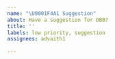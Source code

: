 ```yaml
---
name: "\U0001F4A1 Suggestion"
about: Have a suggestion for DBB?
title: ''
labels: low priority, suggestion
assignees: advaith1

---
```


<!--
Describe your suggestion below, if necessary.
Please make sure this isn't on the list yet:
https://github.com/DiscordsBestBots/issues/issues?q=is%3Aissue+is%3Aopen+label%3Asuggestion
-->
